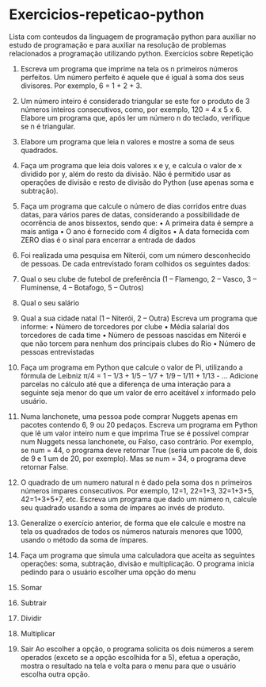 # Exercicios-repeticao-python
Lista com conteudos da linguagem de programação python para auxiliar no estudo de programação e para auxiliar na resolução de problemas relacionados a programação utilizando python.
Exercícios sobre Repetição
1. Escreva um programa que imprime na tela os n primeiros números
perfeitos. Um número perfeito é aquele que é igual à soma dos seus
divisores. Por exemplo, 6 = 1 + 2 + 3.

2. Um número inteiro é considerado triangular se este for o produto de 3
números inteiros consecutivos, como, por exemplo, 120 = 4 x 5 x 6.
Elabore um programa que, após ler um número n do teclado, verifique se
n é triangular.

3. Elabore um programa que leia n valores e mostre a soma de seus
quadrados.

4. Faça um programa que leia dois valores x e y, e calcula o valor de x
dividido por y, além do resto da divisão. Não é permitido usar as
operações de divisão e resto de divisão do Python (use apenas soma e
subtração).

5. Faça um programa que calcule o número de dias corridos entre duas
datas, para vários pares de datas, considerando a possibilidade de
ocorrência de anos bissextos, sendo que:
• A primeira data é sempre a mais antiga
• O ano é fornecido com 4 dígitos
• A data fornecida com ZERO dias é o sinal para encerrar a entrada
de dados

6. Foi realizada uma pesquisa em Niterói, com um número desconhecido de
pessoas. De cada entrevistado foram colhidos os seguintes dados:
1. Qual o seu clube de futebol de preferência (1 – Flamengo, 2 –
Vasco, 3 – Fluminense, 4 – Botafogo, 5 – Outros)
2. Qual o seu salário
3. Qual a sua cidade natal (1 – Niterói, 2 – Outra)
Escreva um programa que informe:
• Número de torcedores por clube
• Média salarial dos torcedores de cada time
• Número de pessoas nascidas em Niterói e que não torcem para
nenhum dos principais clubes do Rio
• Número de pessoas entrevistadas

7. Faça um programa em Python que calcule o valor de Pi, utilizando a
fórmula de Leibniz
π/4 = 1 – 1/3 + 1/5 – 1/7 + 1/9 – 1/11 + 1/13 - ...
Adicione parcelas no cálculo até que a diferença de uma interação para a
seguinte seja menor do que um valor de erro aceitável x informado pelo
usuário.

8. Numa lanchonete, uma pessoa pode comprar Nuggets apenas em pacotes
contendo 6, 9 ou 20 pedaços. Escreva um programa em Python que lê um
valor inteiro num e que imprima True se é possível comprar num
Nuggets nessa lanchonete, ou Falso, caso contrário. Por exemplo, se num
= 44, o programa deve retornar True (seria um pacote de 6, dois de 9 e 1
um de 20, por exemplo). Mas se num = 34, o programa deve retornar
False.

9. O quadrado de um numero natural n é dado pela soma dos n primeiros
números impares consecutivos. Por exemplo, 12=1, 22=1+3, 32=1+3+5,
42=1+3+5+7, etc. Escreva um programa que dado um número n, calcule
seu quadrado usando a soma de ímpares ao invés de produto.

10. Generalize o exercício anterior, de forma que ele calcule e mostre na tela
os quadrados de todos os números naturais menores que 1000, usando o
método da soma de ímpares.

11. Faça um programa que simula uma calculadora que aceita as seguintes
operações: soma, subtração, divisão e multiplicação. O programa inicia
pedindo para o usuário escolher uma opção do menu
1. Somar
2. Subtrair
3. Dividir
4. Multiplicar
5. Sair
Ao escolher a opção, o programa solicita os dois números a serem
operados (exceto se a opção escolhida for a 5), efetua a operação, mostra
o resultado na tela e volta para o menu para que o usuário escolha outra
opção.
